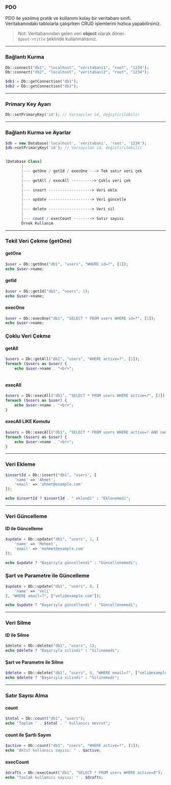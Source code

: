 ### PDO

PDO ile yazılmış pratik ve kullanımı kolay bir veritabanı sınıfı.  
Veritabanındaki tablolarla çalışırken CRUD işlemlerini hızlıca yapabilirsiniz.

> Not: Veritabanından gelen veri **object** olarak döner.  
> `$post->title` şeklinde kullanmalısınız.



---
### Bağlantı Kurma

```php
Db::connect("db1", "localhost", "veritabani1", "root", "1234");
Db::connect("db2", "localhost", "veritabani2", "root", "1234");

$db1 = Db::getConnection("db1");
$db2 = Db::getConnection("db2");

```

---

### Primary Key Ayarı

```php
Db::setPrimaryKey('id'); // Varsayılan id, değiştirilebilir

```

---


### Bağlantı Kurma ve Ayarlar

```php
$db = new Database('localhost', 'veritabani', 'root', '1234');
$db->setPrimaryKey('id'); // Varsayılan id, değiştirilebilir


[Database Class]
       |
       |--- getOne / getId / execOne ---> Tek satır veri çek
       |
       |--- getAll / execAll ----------> Çoklu veri çek
       |
       |--- insert -------------------> Veri ekle
       |
       |--- update -------------------> Veri güncelle
       |
       |--- delete -------------------> Veri sil
       |
       |--- count / execCount --------> Satır sayısı
       Örnek Kullanım

```
---

### Tekil Veri Çekme (getOne)

#### getOne

```php
$user = Db::getOne("db1", "users", "WHERE id=?", [1]);
echo $user->name;

``` 

#### getId

```php
$user = Db::getId("db1", "users", 1);
echo $user->name;

```

#### execOne

```php
$user = Db::execOne("db1", "SELECT * FROM users WHERE id=?", [1]);
echo $user->name;

```

### Çoklu Veri Çekme

#### getAll
```php
$users = Db::getAll("db1", "users", "WHERE active=?", [1]);
foreach ($users as $user) {
    echo $user->name . "<br>";
    
```

#### execAll

```php
$users = Db::execAll("db1", "SELECT * FROM users WHERE active=?", [1]);
foreach ($users as $user) {
    echo $user->name . "<br>";
}

```

#### execAll LIKE Komutu

```php
$users = Db::execAll("db1", "SELECT * FROM users WHERE active=? AND name LIKE ?", [1, '%Ahmet%']);
foreach ($users as $user) {
    echo $user->name . "<br>";
}

```

---

### Veri Ekleme

```php
$insertId = Db::insert("db1", "users", [
    'name' => 'Ahmet',
    'email' => 'ahmet@example.com'
]);

echo $insertId ? $insertId . " eklendi" : "Eklenemedi";

```
---

### Veri Güncelleme

#### ID ile Güncelleme

```php
$update = Db::update("db1", "users", 1, [
    'name' => 'Mehmet',
    'email' => 'mehmet@example.com'
]);

echo $update ? "Başarıyla güncellendi" : "Güncellenemedi";

```

### Şart ve Parametre ile Güncelleme

```php
$update = Db::update("db1", "users", 0, [
    'name' => 'Veli'
], "WHERE email=?", ["veli@example.com"]);

echo $update ? "Başarıyla güncellendi" : "Güncellenemedi";

```
---

### Veri Silme

#### ID ile Silme

```php
$delete = Db::delete("db1", "users", 1);
echo $delete ? "Başarıyla silindi" : "Silinemedi";

```

#### Şart ve Parametre ile Silme

```php
$delete = Db::delete("db1", "users", 0, "WHERE email=?", ["veli@example.com"]);
echo $delete ? "Başarıyla silindi" : "Silinemedi";

```

---

### Satır Sayısı Alma

#### count

```php
$total = Db::count("db1", "users");
echo "Toplam " . $total . " kullanıcı mevcut";
```
#### count ile Şartlı Sayım

```php
$active = Db::count("db1", "users", "WHERE active=?", [1]);
echo "Aktif kullanıcı sayısı: " . $active;

```

#### execCount

```php
$drafts = Db::execCount("db1", "SELECT * FROM users WHERE active=0");
echo "Taslak kullanıcı sayısı: " . $drafts;
```
